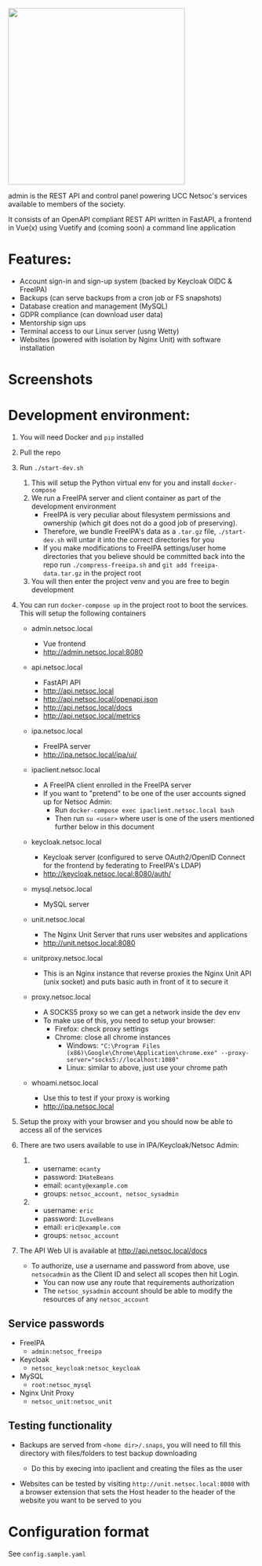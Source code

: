 <img src="ui/src/assets/admin-logo-inverted.svg" width="360"/>

admin is the REST API and control panel powering UCC Netsoc's services available to members of the society.

It consists of an OpenAPI compliant REST API written in FastAPI, a frontend in Vue(x) using Vuetify and (coming soon) a command line application

# Features:
* Account sign-in and sign-up system (backed by Keycloak OIDC & FreeIPA)
* Backups (can serve backups from a cron job or FS snapshots)
* Database creation and management (MySQL)
* GDPR compliance (can download user data)
* Mentorship sign ups
* Terminal access to our Linux server (usng Wetty)
* Websites (powered with isolation by Nginx Unit) with software installation

# Screenshots


# Development environment:

1. You will need Docker and `pip` installed

1. Pull the repo
1. Run `./start-dev.sh`

    1. This will setup the Python virtual env for you and install `docker-compose`
    1. We run a FreeIPA server and client container as part of the development environment
        * FreeIPA is very peculiar about filesystem permissions and ownership (which git does not do a good job of preserving).
        * Therefore, we bundle FreeIPA's data as a `.tar.gz` file, `./start-dev.sh` will untar it into the correct directories for you
        * If you make modifications to FreeIPA settings/user home directories that you believe should be committed back into the repo run `./compress-freeipa.sh` and `git add freeipa-data.tar.gz` in the project root
    1. You will then enter the project venv and you are free to begin development
1. You can run `docker-compose up` in the project root to boot the services. This will setup the following containers
  
    * admin.netsoc.local
      * Vue frontend
      * http://admin.netsoc.local:8080
    * api.netsoc.local
      * FastAPI API 
      * http://api.netsoc.local
      * http://api.netsoc.local/openapi.json
      * http://api.netsoc.local/docs
      * http://api.netsoc.local/metrics
    * ipa.netsoc.local
      * FreeIPA server
      * http://ipa.netsoc.local/ipa/ui/
    * ipaclient.netsoc.local
      * A FreeIPA client enrolled in the FreeIPA server
      * If you want to "pretend" to be one of the user accounts signed up for Netsoc Admin:
        * Run `docker-compose exec ipaclient.netsoc.local bash`
        * Then run `su <user>` where user is one of the users mentioned further below in this document
    * keycloak.netsoc.local
      * Keycloak server (configured to serve OAuth2/OpenID Connect for the frontend by federating to FreeIPA's LDAP)
      * http://keycloak.netsoc.local:8080/auth/
    * mysql.netsoc.local
      * MySQL server
    * unit.netsoc.local
      * The Nginx Unit Server that runs user websites and applications
      * http://unit.netsoc.local:8080
    * unitproxy.netsoc.local
      * This is an Nginx instance that reverse proxies the Nginx Unit API (unix socket) and puts basic auth in front of it to secure it
    
    * proxy.netsoc.local
      * A SOCKS5 proxy so we can get a network inside the dev env
      * To make use of this, you need to setup your browser:
        * Firefox: check proxy settings
        * Chrome: close all chrome instances
            * Windows: `"C:\Program Files (x86)\Google\Chrome\Application\chrome.exe" --proxy-server="socks5://localhost:1080"`
            * Linux: similar to above, just use your chrome path
    * whoami.netsoc.local
      * Use this to test if your proxy is working
      * http://ipa.netsoc.local
1. Setup the proxy with your browser and you should now be able to access all of the services
1. There are two users available to use in IPA/Keycloak/Netsoc Admin:
    
    1.
        * username: `ocanty`
        * password: `IHateBeans`
        * email: `ocanty@example.com`
        * groups: `netsoc_account, netsoc_sysadmin`
    2.
        * username: `eric`
        * password: `ILoveBeans`
        * email: `eric@example.com`
        * groups: `netsoc_account`
1. The API Web UI is available at http://api.netsoc.local/docs
  
    * To authorize, use a username and password from above, use `netsocadmin` as the Client ID and select all scopes then hit Login.
      * You can now use any route that requirements authorization
      * The `netsoc_sysadmin` account should be able to modify the resources of any `netsoc_account`

## Service passwords

* FreeIPA
    * `admin:netsoc_freeipa`
* Keycloak
    * `netsoc_keycloak:netsoc_keycloak`
* MySQL
    * `root:netsoc_mysql`
* Nginx Unit Proxy
    * `netsoc_unit:netsoc_unit`

## Testing functionality

* Backups are served from `<home dir>/.snaps`, you will need to fill this directory with files/folders to test backup downloading
  * Do this by execing into ipaclient and creating the files as the user

* Websites can be tested by visiting `http://unit.netsoc.local:8080` with a browser extension that sets the Host header to the header of the website you want to be served to you


# Configuration format

See `config.sample.yaml`